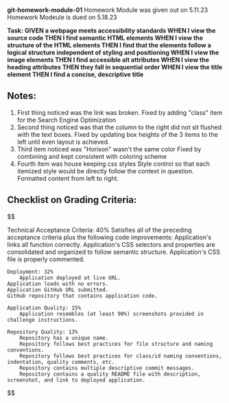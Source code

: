 **git-homework-module-01**
Homework Module was given out on 5.11.23
Homework Modeule is dued on 5.18.23

**Task:**
**GIVEN a webpage meets accessibility standards
WHEN I view the source code
THEN I find semantic HTML elements
WHEN I view the structure of the HTML elements
THEN I find that the elements follow a logical structure independent of styling and positioning
WHEN I view the image elements
THEN I find accessible alt attributes
WHEN I view the heading attributes
THEN they fall in sequential order
WHEN I view the title element
THEN I find a concise, descriptive title**

## Notes:
1. First thing noticed was the link was broken.
    Fixed by adding "class" item for the Search Engine Optimization
2. Second thing noticed was that the column to the right did not sit flushed with the text boxes.
    Fixed by updating box heights of the 3 items to the left until even layout is achieved.
3. Third item noticed was "Horison" wasn't the same color
    Fixed by combining and kept consistent with coloring scheme
4. Fourth item was house keeping css styles
    Style control so that each itemized style would be directly follow the context in question. Formatted content from left to right.

## Checklist on Grading Criteria:
$$

Technical Acceptance Criteria: 40%
    Satisfies all of the preceding acceptance criteria plus the following code improvements:
        Application's links all function correctly.
        Application's CSS selectors and properties are consolidated and organized to follow semantic structure.
        Application's CSS file is properly commented.

    Deployment: 32%
        Application deployed at live URL.
    Application loads with no errors.
    Application GitHub URL submitted.
    GitHub repository that contains application code.

    Application Quality: 15%
        Application resembles (at least 90%) screenshots provided in challenge instructions.

    Repository Quality: 13%
        Repository has a unique name.
        Repository follows best practices for file structure and naming conventions.
        Repository follows best practices for class/id naming conventions, indentation, quality comments, etc.
        Repository contains multiple descriptive commit messages.
        Repository contains a quality README file with description, screenshot, and link to deployed application.
$$
